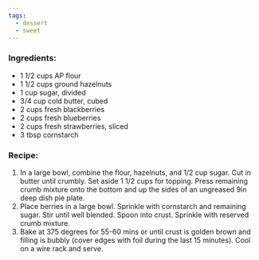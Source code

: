 ```yaml
---
tags:
  - dessert
  - sweet
---
```

### Ingredients:
- 1 1/2 cups AP flour
- 1 1/2 cups ground hazelnuts
- 1 cup sugar, divided
- 3/4 cup cold butter, cubed
- 2 cups fresh blackberries
- 2 cups fresh blueberries
- 2 cups fresh strawberries, sliced
- 3 tbsp cornstarch

### Recipe:
1. In a large bowl, combine the flour, hazelnuts, and 1/2 cup sugar. Cut in butter until crumbly. Set aside 1 1/2 cups for topping. Press remaining crumb mixture onto the bottom and up the sides of an ungreased 9in deep dish pie plate. 
2. Place berries in a large bowl. Sprinkle with cornstarch and remaining sugar. Stir until well blended. Spoon into crust. Sprinkle with reserved crumb mixture. 
3. Bake at 375 degrees for 55-60 mins or until crust is golden brown and filling is bubbly (cover edges with foil during the last 15 minutes). Cool on a wire rack and serve. 